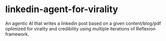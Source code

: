 # linkedin-agent-for-virality
An agentic AI that writes a linkedin post based on a given content/blog/pdf optimized for virality and credibility using multiple iterations of Reflexion framework. 
